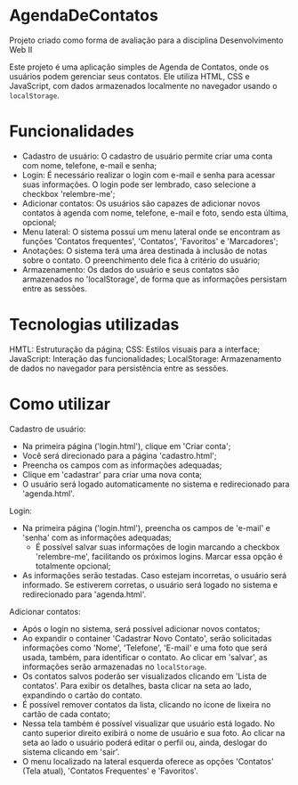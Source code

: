 # AgendaDeContatos
Projeto criado como forma de avaliação para a disciplina Desenvolvimento Web II

Este projeto é uma aplicação simples de Agenda de Contatos, onde os usuários podem gerenciar seus contatos. Ele utiliza HTML, CSS e JavaScript, com dados armazenados localmente no navegador usando o `localStorage`.

# Funcionalidades
- Cadastro de usuário: O cadastro de usuário permite criar uma conta com nome, telefone, e-mail e senha;
- Login: É necessário realizar o login com e-mail e senha para acessar suas informações. O login pode ser lembrado, caso selecione a checkbox 'relembre-me';
- Adicionar contatos: Os usuários são capazes de adicionar novos contatos à agenda com nome, telefone, e-mail e foto, sendo esta última, opcional;
- Menu lateral: O sistema possui um menu lateral onde se encontram as funções 'Contatos frequentes', 'Contatos', 'Favoritos' e 'Marcadores';
- Anotações: O sistema terá uma área destinada à inclusão de notas sobre o contato. O preenchimento dele fica à critério do usuário;
- Armazenamento: Os dados do usuário e seus contatos são armazenados no 'localStorage', de forma que as informações persistam entre as sessões.

# Tecnologias utilizadas
HMTL: Estruturação da página;
CSS: Estilos visuais para a interface;
JavaScript: Interação das funcionalidades;
LocalStorage: Armazenamento de dados no navegador para persistência entre as sessões.

# Como utilizar
Cadastro de usuário:
- Na primeira página ('login.html'), clique em 'Criar conta';
- Você será direcionado para a página 'cadastro.html';
- Preencha os campos com as informações adequadas;
- Clique em 'cadastrar' para criar uma nova conta;
- O usuário será logado automaticamente no sistema e redirecionado para 'agenda.html'.

Login: 
- Na primeira página ('login.html'), preencha os campos de 'e-mail' e 'senha' com as informações adequadas;
    * É possível salvar suas informações de login marcando a checkbox 'relembre-me', facilitando os próximos logins. Marcar essa opção é totalmente opcional;
- As informações serão testadas. Caso estejam incorretas, o usuário será informado. Se estiverem corretas, o usuário será logado no sistema e redirecionado para 'agenda.html'.

Adicionar contatos:
- Após o login no sistema, será possível adicionar novos contatos; 
- Ao expandir o container 'Cadastrar Novo Contato', serão solicitadas informações como 'Nome', 'Telefone', 'E-mail' e uma foto que será usada, também, para identificar o contato. Ao clicar em 'salvar', as informações serão armazenadas no `localStorage`.
- Os contatos salvos poderão ser visualizados clicando em 'Lista de contatos'. Para exibir os detalhes, basta clicar na seta ao lado, expandindo o cartão do contato.
- É possível remover contatos da lista, clicando no ícone de lixeira no cartão de cada contato;
- Nessa tela também é possível visualizar que usuário está logado. No canto superior direito exibirá o nome de usuário e sua foto. Ao clicar na seta ao lado o usuário poderá editar o perfil ou, ainda, deslogar do sistema clicando em 'sair'.
- O menu localizado na lateral esquerda oferece as opções 'Contatos' (Tela atual), 'Contatos Frequentes' e 'Favoritos'.
